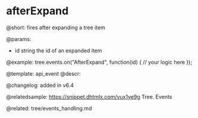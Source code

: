 afterExpand
=============

@short: fires after expanding a tree item

@params:

- id    string      the id of an expanded item


@example:
tree.events.on("AfterExpand", function(id) {
    // your logic here
});


@template: api_event
@descr:

@changelog: added in v6.4

@relatedsample: https://snippet.dhtmlx.com/vux1ye9g	Tree. Events

@related: tree/events_handling.md